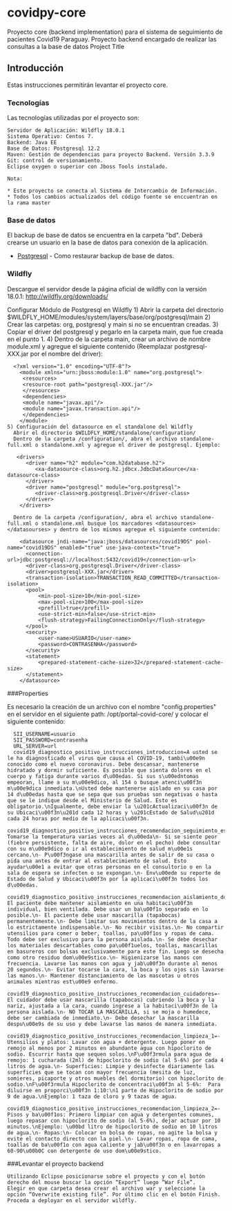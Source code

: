 #  covidpy-core

Proyecto core (backend implementation) para el sistema de seguimiento de pacientes Covid19 Paraguay. Proyecto backend encargado de realizar las consultas a la base de datos Project Title

## Introducción

Estas instrucciones permitirán levantar el proyecto core.

### Tecnologías

Las tecnologías utilizadas por el proyecto son:

```
Servidor de Aplicación: Wildfly 18.0.1
Sistema Operativo: Centos 7. 
Backend: Java EE
Base de Datos: Postgresql 12.2
Maven: Gestión de dependencias para proyecto Backend. Versión 3.3.9
Git: control de versionamiento.
Eclipse oxygen o superior con Jboss Tools instalado.
```

```
Nota:

* Este proyecto se conecta al Sistema de Intercambio de Información.
* Todos los cambios actualizados del código fuente se enccuentran en la rama master

```

### Base de datos

El backup de base de datos se encuentra en la carpeta "bd". 
Deberá crearse un usuario en la base de datos para conexión de la aplicación.

* [Postgresql](https://www.postgresql.org/docs/12/app-pgrestore.html) - Como restaurar backup de base de datos.

### Wildfly
  
  Descargue el servidor desde la página oficial de wildfly con la versión 18.0.1: http://wildfly.org/downloads/ 
  
  Configurar Módulo de Postgresql en Wildfly
    1) Abrir la carpeta del directorio
      $WILDFLY_HOME/modules/system/layers/base/org/postgresql/main
    2) Crear las carpetas: org, postgresql y main si no se encuentran creadas.
	  3) Copiar el driver del postgresql y pegarlo en la carpeta main, que fue creada en el punto 1.
	  4) Dentro de la carpeta main, crear un archivo de nombre module.xml y agregue el siguiente 	contenido (Reemplazar postgresql-XXX.jar por el nombre del driver):
      
	  <?xml version="1.0" encoding="UTF-8"?>
        <module xmlns="urn:jboss:module:1.0" name="org.postgresql">
         <resources>
         <resource-root path="postgresql-XXX.jar"/>
         </resources>
         <dependencies>
         <module name="javax.api"/>
         <module name="javax.transaction.api"/>
         </dependencies>
        </module>
    5) Configuración del datasource en el standalone del Wildfly
      Abrir el directorio $WILDFLY_HOME/standalone/configuration/
      Dentro de la carpeta /configuration/, abra el archivo standalone-full.xml o standalone.xml y agregue el driver de postgresql. Ejemplo: 
       
	   <drivers>
          <driver name="h2" module="com.h2database.h2">
             <xa-datasource-class>org.h2.jdbcx.JdbcDataSource</xa-datasource-class>
          </driver>
          <driver name="postgresql" module="org.postgresql">
             <driver-class>org.postgresql.Driver</driver-class>
          </driver>
        </drivers>

      Dentro de la carpeta /configuration/, abra el archivo standalone-full.xml o standalone.xml busque los marcadores <datasources></datasourses> y dentro de los mismos agregue el siguiente contenido:
        
		<datasource jndi-name="java:jboss/datasources/covid19DS" pool-name="covid19DS" enabled="true" use-java-context="true">
          <connection-url>jdbc:postgresql://localhost:5432/covid19</connection-url>
          <driver-class>org.postgresql.Driver</driver-class>
          <driver>postgresql-XXX.jar</driver>
          <transaction-isolation>TRANSACTION_READ_COMMITTED</transaction-isolation>
          <pool>
              <min-pool-size>10</min-pool-size>
              <max-pool-size>100</max-pool-size>
              <prefill>true</prefill>
              <use-strict-min>false</use-strict-min>
              <flush-strategy>FailingConnectionOnly</flush-strategy>
          </pool>
          <security>
              <user-name>USUARIO</user-name>
              <password>CONTRASENHA</password>
          </security>
          <statement>
              <prepared-statement-cache-size>32</prepared-statement-cache-size>
          </statement>
        </datasource>

###Properties
  
  Es necesario la creación de un archivo con el nombre "config.properties" en el servidor en el siguiente path: /opt/portal-covid-core/ y colocar el siguiente contenido:
```  
  SII_USERNAME=usuario
  SII_PASSWORD=contrasenha
  URL_SERVER=url
  covid19_diagnostico_positivo_instrucciones_introduccion=A usted se le ha diagnosticado el virus que causa el COVID-19, tambi\u00e9n conocido como el nuevo coronavirus. Debe descansar, mantenerse hidratado y dormir suficiente. Es posible que sienta dolores en el cuerpo y fatiga durante varios d\u00edas. Si sus s\u00edntomas empeoran, llame a su m\u00e9dico, al 154 o busque atenci\u00f3n m\u00e9dica inmediata.\nUsted debe mantenerse aislado en su casa por 14 d\u00edas hasta que se sepa que sus pruebas son negativas o hasta que se le indique desde el Ministerio de Salud. Esto es obligatorio.\nIgualmente, debe enviar la \u201cActualizaci\u00f3n de su Ubicaci\u00f3n\u201d cada 12 horas y \u201cEstado de Salud\u201d cada 24 horas por medio de la aplicaci\u00f3n.
  covid19_diagnostico_positivo_instrucciones_recomendacion_seguimiento_estado_salud=- Tomarse la temperatura varias veces al d\u00eda\n- Si se siente peor (fiebre persistente, falta de aire, dolor en el pecho) debe consultar con su m\u00e9dico o ir al establecimiento de salud m\u00e1s cercano.\n- P\u00f3ngase una mascarilla antes de salir de su casa o pida una antes de entrar al establecimiento de salud. Esto ayudar\u00e1 a evitar que otras personas en el consultorio o en la sala de espera se infecten o se expongan.\n- Env\u00ede su reporte de Estado de Salud y Ubicaci\u00f3n por la aplicaci\u00f3n todos los d\u00edas.
  covid19_diagnostico_positivo_instrucciones_recomendacion_aislamiento_domiciliario=- El paciente debe mantener aislamiento en una habitaci\u00f3n individual, bien ventilada. Debe usar un ba\u00f1o separado en lo posible.\n- El paciente debe usar mascarilla (tapabocas) permanentemente.\n- Debe limitar sus movimientos dentro de la casa a lo estrictamente indispensable.\n- No recibir visitas.\n- No compartir utensilios para comer o beber, toallas, pa\u00f1os y ropas de cama. Todo debe ser exclusivo para la persona aislada.\n- Se debe desechar los materiales descartables como pa\u00f1uelos, toallas, mascarillas en basureros con bolsas exclusivamente para este fin. Luego se desecha como otro residuo dom\u00e9stico.\n- Higienizarse las manos con frecuencia. Lavarse las manos con agua y jab\u00f3n durante al menos 20 segundos.\n- Evitar tocarse la cara, la boca y los ojos sin lavarse las manos.\n- Mantener distanciamiento de las mascotas u otros animales mientras est\u00e9 enfermo.
  covid19_diagnostico_positivo_instrucciones_recomendacion_cuidadores=- El cuidador debe usar mascarilla (tapabocas) cubriendo la boca y la nariz, ajustada a la cara, cuando ingrese a la habitaci\u00f3n de la persona aislada.\n- NO TOCAR LA MASCARILLA, si se moja o humedece, debe ser cambiada de inmediato.\n- Debe desechar la mascarilla despu\u00e9s de su uso y debe lavarse las manos de manera inmediata.
  covid19_diagnostico_positivo_instrucciones_recomendacion_limpieza_1=- Utensilios y platos: Lavar con agua + detergente. Luego poner en remojo al menos por 2 minutos en abundante agua con hipoclorito de sodio. Escurrir hasta que sequen solos.\nF\u00f3rmula para agua de remojo: 1 cucharada (2ml) de hipoclorito de sodio (al 5-6%) por cada 4 litros de agua.\n- Superficies: Limpie y desinfecte diariamente las superficies que se tocan con mayor frecuencia (mesita de luz, somieres, picaporte y otros muebles del dormitorio) con hipoclorito de sodio.\nF\u00f3rmula Hipoclorito de concentraci\u00f3n al 5-6%:  Para diluirse en proporci\u00f3n 1:10:\n1 parte de Hipoclorito de sodio por 9 de agua.\nEjemplo: 1 taza de cloro y 9 tazas de agua.
  covid19_diagnostico_positivo_instrucciones_recomendacion_limpieza_2=- Pisos y ba\u00f1os: Primero limpiar con agua y detergentes comunes, luego repasar con hipoclorito de sodio (al 5-6%), dejar actuar por 10 minutos.\nEjemplo: \u00bd litro de hipoclorito de sodio en 10 litros de agua.\n- Ropas:\n- Colocar en bolsa de ropas, no agite la bolsa y evite el contacto directo con la piel.\n- Lavar ropas, ropa de cama, toallas de ba\u00f1o con agua caliente y jab\u00f3n o en lavarropas a 60-90\u00b0C con detergente de uso dom\u00e9stico.
```
 
###Levantar el proyecto backend
  
  ```
  Utilizando Eclipse posicionarse sobre el proyecto y con el botón derecho del mouse buscar la opción “Export” luego “War File”.
  Elegir en que carpeta desea crear el archivo war y seleccione la opción “Overwrite existing file”. Por último clic en el botón Finish. 
  Proceda a deployar en el servidor wildfly.
  ```
